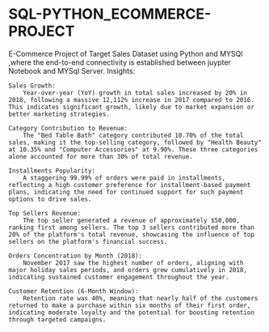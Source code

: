 # SQL-PYTHON_ECOMMERCE-PROJECT
E-Commerce Project of Target Sales Dataset using Python and MYSQl ,where the end-to-end connectivity is established between juypter Notebook and MYSql Server.
Insights:

    Sales Growth:
        Year-over-year (YoY) growth in total sales increased by 20% in 2018, following a massive 12,112% increase in 2017 compared to 2016. This indicates significant growth, likely due to market expansion or better marketing strategies.

    Category Contribution to Revenue:
        The "Bed Table Bath" category contributed 10.70% of the total sales, making it the top-selling category, followed by "Health Beauty" at 10.35% and "Computer Accessories" at 9.90%. These three categories alone accounted for more than 30% of total revenue.

    Installments Popularity:
        A staggering 99.99% of orders were paid in installments, reflecting a high customer preference for installment-based payment plans, indicating the need for continued support for such payment options to drive sales.

    Top Sellers Revenue:
        The top seller generated a revenue of approximately $50,000, ranking first among sellers. The top 3 sellers contributed more than 20% of the platform's total revenue, showcasing the influence of top sellers on the platform's financial success.

    Orders Concentration by Month (2018):
        November 2017 saw the highest number of orders, aligning with major holiday sales periods, and orders grew cumulatively in 2018, indicating sustained customer engagement throughout the year.

    Customer Retention (6-Month Window):
        Retention rate was 40%, meaning that nearly half of the customers returned to make a purchase within six months of their first order, indicating moderate loyalty and the potential for boosting retention through targeted campaigns.
